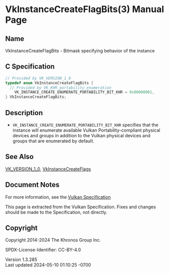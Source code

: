 # VkInstanceCreateFlagBits(3) Manual Page

## Name

VkInstanceCreateFlagBits - Bitmask specifying behavior of the instance



## <a href="#_c_specification" class="anchor"></a>C Specification

``` c
// Provided by VK_VERSION_1_0
typedef enum VkInstanceCreateFlagBits {
  // Provided by VK_KHR_portability_enumeration
    VK_INSTANCE_CREATE_ENUMERATE_PORTABILITY_BIT_KHR = 0x00000001,
} VkInstanceCreateFlagBits;
```

## <a href="#_description" class="anchor"></a>Description

- `VK_INSTANCE_CREATE_ENUMERATE_PORTABILITY_BIT_KHR` specifies that the
  instance will enumerate available Vulkan Portability-compliant
  physical devices and groups in addition to the Vulkan physical devices
  and groups that are enumerated by default.

## <a href="#_see_also" class="anchor"></a>See Also

[VK_VERSION_1_0](https://registry.khronos.org/vulkan/specs/1.3-extensions/man/html/VK_VERSION_1_0.html),
[VkInstanceCreateFlags](https://registry.khronos.org/vulkan/specs/1.3-extensions/man/html/VkInstanceCreateFlags.html)

## <a href="#_document_notes" class="anchor"></a>Document Notes

For more information, see the <a
href="https://registry.khronos.org/vulkan/specs/1.3-extensions/html/vkspec.html#VkInstanceCreateFlagBits"
target="_blank" rel="noopener">Vulkan Specification</a>

This page is extracted from the Vulkan Specification. Fixes and changes
should be made to the Specification, not directly.

## <a href="#_copyright" class="anchor"></a>Copyright

Copyright 2014-2024 The Khronos Group Inc.

SPDX-License-Identifier: CC-BY-4.0

Version 1.3.285  
Last updated 2024-05-10 01:10:25 -0700

